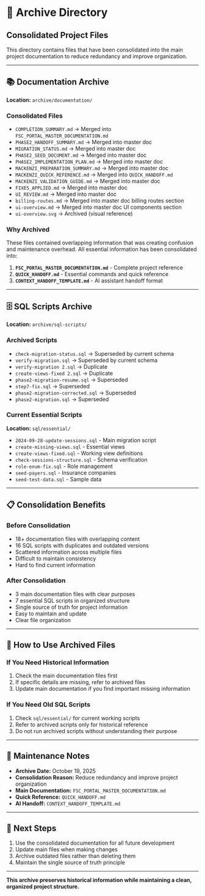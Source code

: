 # 📁 Archive Directory
## Consolidated Project Files

This directory contains files that have been consolidated into the main project documentation to reduce redundancy and improve organization.

---

## 📚 Documentation Archive

**Location:** `archive/documentation/`

### Consolidated Files
- `COMPLETION_SUMMARY.md` → Merged into `FSC_PORTAL_MASTER_DOCUMENTATION.md`
- `PHASE2_HANDOFF_SUMMARY.md` → Merged into master doc
- `MIGRATION_STATUS.md` → Merged into master doc
- `PHASE2_SEED_DOCUMENT.md` → Merged into master doc
- `PHASE2_IMPLEMENTATION_PLAN.md` → Merged into master doc
- `MACKENZI_PREPARATION_SUMMARY.md` → Merged into master doc
- `MACKENZI_QUICK_REFERENCE.md` → Merged into `QUICK_HANDOFF.md`
- `MACKENZI_VALIDATION_GUIDE.md` → Merged into master doc
- `FIXES_APPLIED.md` → Merged into master doc
- `UI_REVIEW.md` → Merged into master doc
- `billing-routes.md` → Merged into master doc billing routes section
- `ui-overview.md` → Merged into master doc UI components section
- `ui-overview.svg` → Archived (visual reference)

### Why Archived
These files contained overlapping information that was creating confusion and maintenance overhead. All essential information has been consolidated into:

1. **`FSC_PORTAL_MASTER_DOCUMENTATION.md`** - Complete project reference
2. **`QUICK_HANDOFF.md`** - Essential commands and quick reference
3. **`CONTEXT_HANDOFF_TEMPLATE.md`** - AI assistant handoff format

---

## 🗄️ SQL Scripts Archive

**Location:** `archive/sql-scripts/`

### Archived Scripts
- `check-migration-status.sql` → Superseded by current schema
- `verify-migration.sql` → Superseded by current schema
- `verify-migration 2.sql` → Duplicate
- `create-views-fixed 2.sql` → Duplicate
- `phase2-migration-resume.sql` → Superseded
- `step7-fix.sql` → Superseded
- `phase2-migration-corrected.sql` → Superseded
- `phase2-migration.sql` → Superseded

### Current Essential Scripts
**Location:** `sql/essential/`
- `2024-09-28-update-sessions.sql` - Main migration script
- `create-missing-views.sql` - Essential views
- `create-views-fixed.sql` - Working view definitions
- `check-sessions-structure.sql` - Schema verification
- `role-enum-fix.sql` - Role management
- `seed-payers.sql` - Insurance companies
- `seed-test-data.sql` - Sample data

---

## 📋 Consolidation Benefits

### Before Consolidation
- 18+ documentation files with overlapping content
- 16 SQL scripts with duplicates and outdated versions
- Scattered information across multiple files
- Difficult to maintain consistency
- Hard to find current information

### After Consolidation
- 3 main documentation files with clear purposes
- 7 essential SQL scripts in organized structure
- Single source of truth for project information
- Easy to maintain and update
- Clear file organization

---

## 🔄 How to Use Archived Files

### If You Need Historical Information
1. Check the main documentation files first
2. If specific details are missing, refer to archived files
3. Update main documentation if you find important missing information

### If You Need Old SQL Scripts
1. Check `sql/essential/` for current working scripts
2. Refer to archived scripts only for historical reference
3. Do not run archived scripts without understanding their purpose

---

## 📝 Maintenance Notes

- **Archive Date:** October 19, 2025
- **Consolidation Reason:** Reduce redundancy and improve project organization
- **Main Documentation:** `FSC_PORTAL_MASTER_DOCUMENTATION.md`
- **Quick Reference:** `QUICK_HANDOFF.md`
- **AI Handoff:** `CONTEXT_HANDOFF_TEMPLATE.md`

---

## 🎯 Next Steps

1. Use the consolidated documentation for all future development
2. Update main files when making changes
3. Archive outdated files rather than deleting them
4. Maintain the single source of truth principle

---

**This archive preserves historical information while maintaining a clean, organized project structure.**
